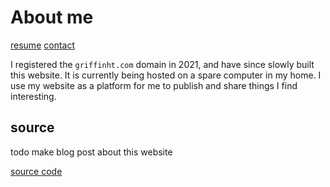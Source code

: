 # About me 

[resume](resume/index.html)
[contact](contact.html)

I registered the `griffinht.com` domain in 2021, and have since slowly built this website. It is currently being hosted on a spare computer in my home. I use my website as a platform for me to publish and share things I find interesting.

## source
todo make blog post about this website

[source code](https://griffinht.com/git/griffinht.com.git)
